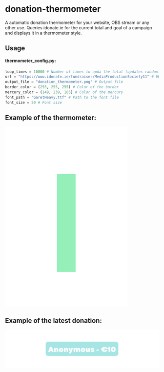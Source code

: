 # donation-thermometer

A automatic donation thermometer for your website, OBS stream or any other use. Queries idonate.ie for the current total and goal of a campaign and displays it in a thermometer style.

## Usage

#### thermometer_config.py:
```python
loop_times = 10000 # Number of times to upda the total (updates randomly between 100 and 300 seconds)
url = "https://www.idonate.ie/fundraiser/MediaProductionSociety11" # URL of the idonate.ie campaign
output_file = "donation_thermometer.png" # Output file
border_color = (255, 255, 255) # Color of the border
mercury_color = (149, 239, 185) # Color of the mercury
font_path = "GaretHeavy.ttf" # Path to the font file
font_size = 50 # Font size
```

## Example of the thermometer:
![Example](./donation_thermometer.png)

## Example of the latest donation:
![Example](./latest_donation.png)